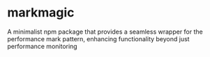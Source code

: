 # markmagic
 A minimalist npm package that provides a seamless wrapper for the performance mark pattern, enhancing functionality beyond just performance monitoring
